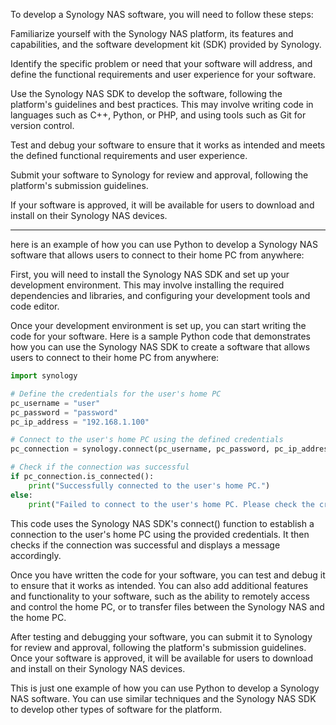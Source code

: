 To develop a Synology NAS software, you will need to follow these steps:

Familiarize yourself with the Synology NAS platform, its features and capabilities, and the software development kit (SDK) provided by Synology.

Identify the specific problem or need that your software will address, and define the functional requirements and user experience for your software.

Use the Synology NAS SDK to develop the software, following the platform's guidelines and best practices. This may involve writing code in languages such as C++, Python, or PHP, and using tools such as Git for version control.

Test and debug your software to ensure that it works as intended and meets the defined functional requirements and user experience.

Submit your software to Synology for review and approval, following the platform's submission guidelines.

If your software is approved, it will be available for users to download and install on their Synology NAS devices.

---
here is an example of how you can use Python to develop a Synology NAS software that allows users to connect to their home PC from anywhere:

First, you will need to install the Synology NAS SDK and set up your development environment. This may involve installing the required dependencies and libraries, and configuring your development tools and code editor.

Once your development environment is set up, you can start writing the code for your software. Here is a sample Python code that demonstrates how you can use the Synology NAS SDK to create a software that allows users to connect to their home PC from anywhere:
``` python
import synology

# Define the credentials for the user's home PC
pc_username = "user"
pc_password = "password"
pc_ip_address = "192.168.1.100"

# Connect to the user's home PC using the defined credentials
pc_connection = synology.connect(pc_username, pc_password, pc_ip_address)

# Check if the connection was successful
if pc_connection.is_connected():
    print("Successfully connected to the user's home PC.")
else:
    print("Failed to connect to the user's home PC. Please check the credentials and try again.")
```

This code uses the Synology NAS SDK's connect() function to establish a connection to the user's home PC using the provided credentials. It then checks if the connection was successful and displays a message accordingly.

Once you have written the code for your software, you can test and debug it to ensure that it works as intended. You can also add additional features and functionality to your software, such as the ability to remotely access and control the home PC, or to transfer files between the Synology NAS and the home PC.

After testing and debugging your software, you can submit it to Synology for review and approval, following the platform's submission guidelines. Once your software is approved, it will be available for users to download and install on their Synology NAS devices.

This is just one example of how you can use Python to develop a Synology NAS software. You can use similar techniques and the Synology NAS SDK to develop other types of software for the platform.